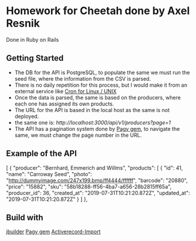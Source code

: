 # Homework for Cheetah done by Axel Resnik 
Done in Ruby on Rails

## Getting Started
- The DB for the API is PostgreSQL, to populate the same we must run the seed file, where the information from the CSV is parsed.
- There is no daily repetition for this process, but I would make it from an external service like [Cron for Linux / UNIX]( https://www.cyberciti.biz/faq/how-do-i-add-jobs-to-cron-under-linux-or-unix-oses/ )
- Once the data is parsed, the same is based on the producers, where each one has assigned its own products.
- The URL for the API is based in the local host as the same is not deployed.
- the same one is: *http://localhost:3000/api/v1/producers?page=1*
- The API has a pagination system done by [Pagy gem]( https://ddnexus.github.io/pagy/how-to.html ), to navigate the same, we must change the page number in the URL.

## Example of the API 
[
  {
    "producer": "Bernhard, Emmerich and Willms",
    "products": [
      {
        "id": 41,
        "name": "Carroway Seed",
        "photo": "http://dummyimage.com/247x199.bmp/ff4444/ffffff",
        "barcode": "20880",
        "price": "15882",
        "sku": "58b18288-ff56-4ba7-a656-28b2815ff65a",
        "producer_id": 36,
        "created_at": "2019-07-31T10:21:20.872Z",
        "updated_at": "2019-07-31T10:21:20.872Z"
      }
    ]
  },
  
  ## Build with
  [jbuilder]( https://github.com/rails/jbuilder )
  [Pagy gem]( https://ddnexus.github.io/pagy/how-to.html )
  [Activerecord-Import]( https://github.com/zdennis/activerecord-import ) 